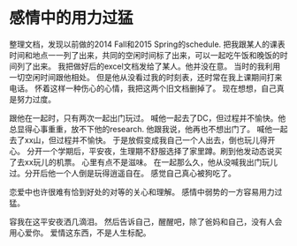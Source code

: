 # 感情中的用力过猛


整理文档，发现以前做的2014 Fall和2015 Spring的schedule.
把我跟某人的课表时间和地点一一列了出来，共同的空闲时间标了出来，可以一起吃午饭和晚饭的时间列了出来。
我把做好后的excel文档发给了某人。他并没在意。
当时的我利用一切空闲时间跟他相处。
但是他从没看过我的时刻表，还时常在我上课期间打来电话。
怀着这样一种伤心的心情，我把这两个旧文档删掉了。
现在想想，自己真是努力过度。

跟他在一起时，只有两次一起出门玩过。
喊他一起去了DC，但过程并不愉快。他总显得心事重重，放不下他的research. 他跟我说，他再也不想出门了。
喊他一起去了xx山，但过程并不愉快。
于是放假变成我自己一个人出去，倒也玩儿得开心。
分开一个学期后，平安夜，生理期不舒服选择了家里蹲。刷到他发动态说买了去xx玩儿的机票。
心里有点不是滋味。
在一起那么久，他从没喊我出门玩儿过。分开后他一个人倒是玩得逍遥自在。
感觉自己真心被狗吃了。

恋爱中也许很难有恰到好处的对等的关心和理解。
感情中弱势的一方容易用力过猛。

容我在这平安夜洒几滴泪。
然后告诉自己，醒醒吧，除了爸妈和自己，没有人会用心爱你。
爱情这东西，不是人生标配。

